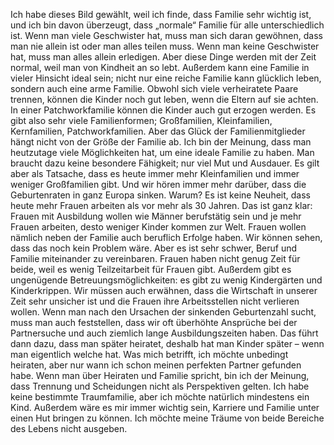 Ich habe dieses Bild gewählt, weil ich finde, dass Familie sehr wichtig ist, und ich bin davon überzeugt, dass „normale“ Familie  für alle unterschiedlich ist. Wenn man viele Geschwister hat, muss man sich daran gewöhnen, dass man nie allein ist oder man alles teilen muss. Wenn man keine Geschwister hat, muss man alles allein erledigen. Aber diese Dinge werden mit der Zeit normal, weil man von Kindheit an so lebt.
Außerdem kann eine Familie in vieler Hinsicht ideal sein; nicht nur eine reiche Familie kann glücklich leben, sondern auch eine arme Familie. Obwohl sich viele verheiratete Paare trennen, können die Kinder noch gut leben, wenn die Eltern auf sie achten. In einer Patchworkfamilie können die Kinder auch gut erzogen werden.
Es gibt also sehr viele Familienformen; Großfamilien, Kleinfamilien, Kernfamilien, Patchworkfamilien. Aber das Glück der Familienmitglieder hängt nicht von der Größe der Familie ab. Ich bin der Meinung, dass man heutzutage viele Möglichkeiten hat, um eine ideale Familie zu haben. Man braucht dazu keine besondere Fähigkeit; nur viel Mut und Ausdauer.
Es gilt aber als Tatsache, dass es heute immer mehr Kleinfamilien und immer weniger Großfamilien gibt. Und wir hören immer mehr darüber, dass die Geburtenraten in ganz Europa sinken. Warum? Es ist keine Neuheit, dass heute mehr Frauen arbeiten als vor mehr als 30 Jahren. Das ist ganz klar: Frauen mit Ausbildung wollen wie Männer berufstätig sein und je mehr Frauen arbeiten, desto weniger Kinder kommen zur Welt. Frauen wollen nämlich neben der Familie auch beruflich Erfolge haben. Wir können sehen, dass das noch kein Problem wäre. Aber es ist sehr schwer, Beruf und Familie miteinander zu vereinbaren. Frauen haben nicht genug Zeit für beide, weil es wenig Teilzeitarbeit für Frauen gibt.
Außerdem gibt es ungenügende Betreuungsmöglichkeiten: es gibt zu wenig Kindergärten und Kinderkrippen. Wir müssen auch erwähnen, dass die Wirtschaft in unserer Zeit sehr unsicher ist und die Frauen ihre Arbeitsstellen nicht verlieren wollen.
Wenn man nach den Ursachen der sinkenden Geburtenzahl sucht, muss man auch feststellen, dass wir oft überhöhte Ansprüche bei der Partnersuche und auch ziemlich lange Ausbildungszeiten haben. Das führt dann dazu, dass man später heiratet, deshalb hat man Kinder später – wenn man eigentlich welche hat.
Was mich betrifft, ich möchte unbedingt heiraten, aber nur wann ich schon meinen perfekten Partner gefunden habe. Wenn man über Heiraten und Familie spricht, bin ich der Meinung, dass Trennung und Scheidungen nicht als Perspektiven gelten. Ich habe keine bestimmte Traumfamilie, aber ich möchte natürlich mindestens ein Kind. Außerdem wäre es mir immer wichtig sein, Karriere und Familie unter einen Hut bringen zu können. Ich möchte meine Träume von beide Bereiche des Lebens nicht ausgeben.
